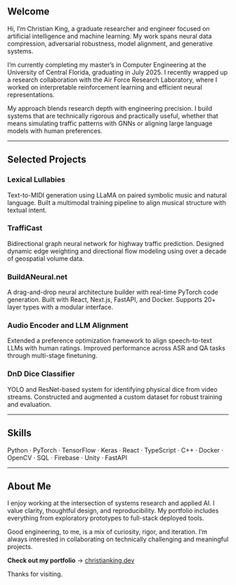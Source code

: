## Welcome

Hi, I’m Christian King, a graduate researcher and engineer focused on artificial intelligence and machine learning. My work spans neural data compression, adversarial robustness, model alignment, and generative systems.

I’m currently completing my master’s in Computer Engineering at the University of Central Florida, graduating in July 2025. I recently wrapped up a research collaboration with the Air Force Research Laboratory, where I worked on interpretable reinforcement learning and efficient neural representations.

My approach blends research depth with engineering precision. I build systems that are technically rigorous and practically useful, whether that means simulating traffic patterns with GNNs or aligning large language models with human preferences.

---

## Selected Projects

### Lexical Lullabies  
Text-to-MIDI generation using LLaMA on paired symbolic music and natural language. Built a multimodal training pipeline to align musical structure with textual intent.

### TraffiCast
Bidirectional graph neural network for highway traffic prediction. Designed dynamic edge weighting and directional flow modeling using over a decade of geospatial volume data.

### BuildANeural.net
A drag-and-drop neural architecture builder with real-time PyTorch code generation. Built with React, Next.js, FastAPI, and Docker. Supports 20+ layer types with a modular interface.

### Audio Encoder and LLM Alignment  
Extended a preference optimization framework to align speech-to-text LLMs with human ratings. Improved performance across ASR and QA tasks through multi-stage finetuning.

### DnD Dice Classifier  
YOLO and ResNet-based system for identifying physical dice from video streams. Constructed and augmented a custom dataset for robust training and evaluation.

---

## Skills

Python · PyTorch · TensorFlow · Keras · React · TypeScript · C++ · Docker · OpenCV · SQL · Firebase · Unity · FastAPI

---

## About Me

I enjoy working at the intersection of systems research and applied AI. I value clarity, thoughtful design, and reproducibility. My portfolio includes everything from exploratory prototypes to full-stack deployed tools.

Good engineering, to me, is a mix of curiosity, rigor, and iteration. I’m always interested in collaborating on technically challenging and meaningful projects.

**Check out my portfolio** → [christianking.dev](https://christianking.dev)

Thanks for visiting.
